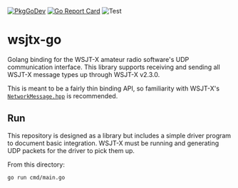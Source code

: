 [![PkgGoDev](https://pkg.go.dev/badge/github.com/k0swe/wsjtx-go)](https://pkg.go.dev/github.com/k0swe/wsjtx-go)
[![Go Report Card](https://goreportcard.com/badge/github.com/k0swe/wsjtx-go)](https://goreportcard.com/report/github.com/k0swe/wsjtx-go)
![Test](https://github.com/k0swe/wsjtx-go/workflows/Test/badge.svg?branch=main)

# wsjtx-go

Golang binding for the WSJT-X amateur radio software's UDP communication interface. This library
supports receiving and sending all WSJT-X message types up through WSJT-X v2.3.0.

This is meant to be a fairly thin binding API, so familiarity with WSJT-X's
[`NetworkMessage.hpp`](https://sourceforge.net/p/wsjt/wsjtx/ci/8f99fcce/tree/Network/NetworkMessage.hpp)
is recommended.

## Run

This repository is designed as a library but includes a simple driver program to document basic
integration. WSJT-X must be running and generating UDP packets for the driver to pick them up.

From this directory:

```shell script
go run cmd/main.go
```
